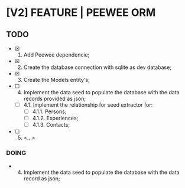 # [V2] FEATURE | PEEWEE ORM


## TODO

- [x] 1. Add Peewee dependencie;
- [x] 2. Create the database connection with sqlite as dev database;
- [x] 3. Create the Models entity's;
- [ ] 4. Implement the data seed to populate the database with the data records provided 
as json;
   - [ ] 4.1. Implement the relationship for seed extractor for:
      - [ ] 4.1.1. Persons;
      - [ ] 4.1.2. Experiences;
      - [ ] 4.1.3. Contacts;
- [ ] 5. <...>

### DOING

 - 4. Implement the data seed to populate the database with the data
record as json;

